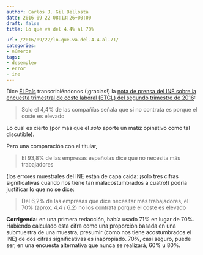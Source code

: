 ```yaml
---
author: Carlos J. Gil Bellosta
date: 2016-09-22 08:13:26+00:00
draft: false
title: Lo que va del 4.4% al 70%

url: /2016/09/22/lo-que-va-del-4-4-al-71/
categories:
- números
tags:
- desempleo
- error
- ine
---
```


Dice [El País](http://economia.elpais.com/economia/2016/09/16/actualidad/1474014745_835833.html) transcribiéndonos (¡gracias!) la [nota de prensa del INE sobre la encuesta trimestral de coste laboral (ETCL) del segundo trimestre de 2016](http://www.ine.es/daco/daco42/etcl/etcl0216.pdf):

>Solo el 4,4% de las compañías señala que si no contrata es porque el coste es elevado

Lo cual es cierto (por más que el _solo_ aporte un matiz opinativo como tal discutible).

Pero una comparación con el titular,

> El 93,8% de las empresas españolas dice que no necesita más trabajadores

(los errores muestrales del INE están de capa caída: ¡solo tres cifras significativas cuando nos tiene tan malacostumbrados a cuatro!) podría justificar lo que no se dice:

> Del 6,2% de las empresas que dice necesitar más trabajadores, el 70% (aprox. 4.4 / 6.2) no los contrata porque el coste es elevado

**Corrigenda:** en una primera redacción, había usado 71% en lugar de 70%. Habiendo calculado esta cifra como una proporción basada en una submuestra de una muestra, presumir (como nos tiene acostumbrados el INE) de dos cifras significativas es inapropiado. 70%, casi seguro, puede ser, en una encuesta alternativa que nunca se realizará, 60% u 80%.